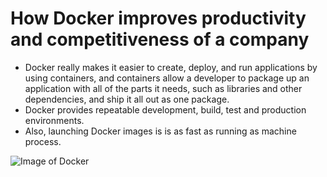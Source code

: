# How Docker improves productivity and competitiveness of a company

* Docker really makes it easier to create, deploy, and run applications by using containers, and containers allow a developer to package up an application with all of the parts it needs, such as libraries and other dependencies, and ship it all out as one package. 
* Docker provides repeatable development, build, test and production environments. 
* Also, launching Docker images is is as fast as running as machine process.


![Image of Docker](https://miro.medium.com/proxy/1*9hGvYE5jegHm1r_97gH-jQ.png)   
